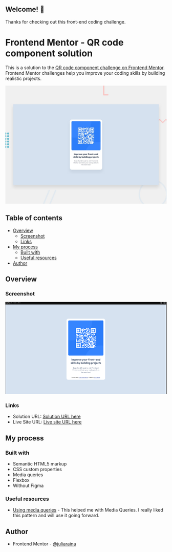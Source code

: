 ## Welcome! 👋

Thanks for checking out this front-end coding challenge.

# Frontend Mentor - QR code component solution

This is a solution to the [QR code component challenge on Frontend Mentor](https://www.frontendmentor.io/challenges/qr-code-component-iux_sIO_H). Frontend Mentor challenges help you improve your coding skills by building realistic projects.

![Design preview for the QR code component coding challenge](./design/desktop-preview.jpg)

## Table of contents

- [Overview](#overview)
  - [Screenshot](#screenshot)
  - [Links](#links)
- [My process](#my-process)
  - [Built with](#built-with)
  - [Useful resources](#useful-resources)
- [Author](#author)


## Overview

### Screenshot

![screenshot](./design/screenshot.png)

### Links

- Solution URL: [Solution URL here](https://github.com/juliaraina/qr-code-component)
- Live Site URL: [Live site URL here](https://juliaraina.github.io/qr-code-component)

## My process

### Built with

- Semantic HTML5 markup
- CSS custom properties
- Media queries
- Flexbox
- Without Figma

### Useful resources

- [Using media queries](https://developer.mozilla.org/pt-BR/docs/Web/CSS/CSS_media_queries/Using_media_queries) - This helped me with Media Queries. I really liked this pattern and will use it going forward.

## Author

- Frontend Mentor - [@juliaraina](https://www.frontendmentor.io/profile/juliaraina)
